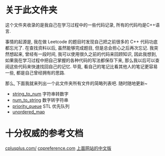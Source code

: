 # 关于此文件夹

这个文件夹收录的是我自己在学习过程中的一些代码记录, 所有的代码均是C++语言.

事情的起源是, 我在做 Leetcode 的题目时发现自己把之前很多的 C++ 代码功底都忘光了.
在查找资料以后, 虽然能够完成题目, 但是总会担心之后再次忘记. 我突然想起来, 曾经有一段时间,
我可以使用很久之前的代码来回顾知识, 因此我想到, 如果我在学习过程中把自己掌握的各种代码的写法都保存下来,
那么我以后可以查阅这些代码来快速找回自己的记忆. 毕竟, 看自己的笔记比看其他人的笔记更容易一些, 都是自己曾经拥有的思路.

那么, 下面我就来列出一个此文件夹所有文件的简略列表吧. 随时随地更新~

- [string_to_num](./string_to_num.cpp) 字符串转数字
- [num_to_string](./num_to_string.cpp) 数字转字符串
- [priority_queue](./priority_queue.cpp) STL 优先队列
- [unordered_map]()

# 十分权威的参考文档

[cplusplus.com/](https://cplusplus.com/)
[cppreference.com](https://en.cppreference.com/w)
[上面网站的中文版](https://zh.cppreference.com/w/%E9%A6%96%E9%A1%B5)
